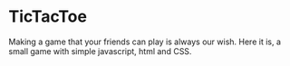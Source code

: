 # TicTacToe
Making a game that your friends can play is always our wish. Here it is, a small game with simple javascript, html and CSS.
